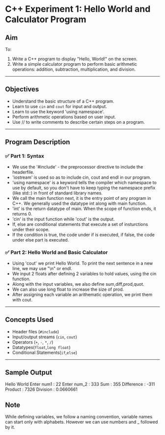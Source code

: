 # C++ Experiment 1: Hello World and Calculator Program

## Aim

To:
1. Write a C++ program to display "Hello, World!" on the screen.
2. Write a simple calculator program to perform basic arithmetic operations: addition, subtraction, multiplication, and division.

---

## Objectives

- Understand the basic structure of a C++ program.
- Learn to use `cin` and `cout` for input and output.
- Learn to use the keyword 'using namespace'.
- Perform arithmetic operations based on user input.
- Use // to write comments to describe certain steps on a program.

---

## Program Description

### ✅ Part 1: Syntax
- We use the '#include' - the preprocessor directive to include the <iostream> headerfile.
- 'iostream' is used so as to include cin, cout and endl in our program.
- 'using namespace' is a keyword tells the compiler which namespace to use by default, so you don't have to keep typing the namespace prefix (like std::) in front of standard library names.
- We call the main function next, it is the entry point of any program in C++. We generally used the datatype int along with main function.
- 'int' is the return datatype of main. When the scope of function ends, it returns 0.
- 'cin' is the input function while 'cout' is the output.
- If, else are conditional statements that execute a set of insturctions under their scope.
- If the condition is true, the code under if is executed, if false, the code under else part is executed. 

### ✅ Part 2: Hello World and Basic Calculator
- Using 'cout' we print Hello World. To print the next sentence in a new line, we may use "\n" or endl.
- We input 2 floats after defining 2 variables to hold values, using the cin function.
- Along with the input variables, we also define sum,diff,prod,quot.
- We can also use long float to increase the size of prod.
- After assigning each variable an arithematic operation, we print them with cout.

---

## Concepts Used

- Header files (`#include`)
- Input/output streams (`cin`, `cout`)
- Operators (`+`, `-`, `*`, `/`)
- Datatypes(`float`,`long float`)
- Conditional Statements(`if`,`else`)

---

## Sample Output

Hello World
Enter num1 : 22
Enter num_2 : 333
Sum : 355
Difference : -311
Product : 7326
Division : 0.0660661

## Note

While defining variables, we follow a naming convention, variable names can start only with alphabets. However we can use numbers and _ followed by it.













